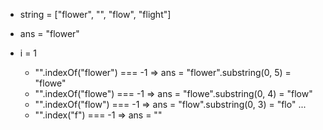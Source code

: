 - string = ["flower", "", "flow", "flight"]

- ans = "flower"

- i = 1
  - "".indexOf("flower") === -1 => ans = "flower".substring(0, 5) = "flowe"
  - "".indexOf("flowe") === -1 => ans = "flowe".substring(0, 4) = "flow"
  - "".indexOf("flow") === -1 => ans = "flow".substring(0, 3) = "flo"
  ...
  - "".index("f") === -1 => ans = ""